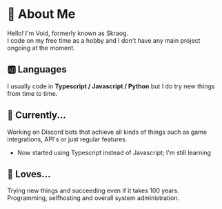 # 🧪 About Me
Hello! I'm Void, formerly known as Skraog. <br>
I code on my free time as a hobby and I don't have any main project ongoing at the moment.

## 🆎 Languages
I usually code in **Typescript / Javascript / Python** but I do try new things from time to time.

## 📍 Currently...
Working on Discord bots that achieve all kinds of things such as game integrations, API's or just regular features. <br>
- Now started using Typescript instead of Javascript; I'm still learning

## 💖 Loves...
Trying new things and succeeding even if it takes 100 years. <br>
Programming, selfhosting and overall system administration.

